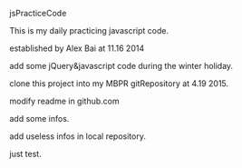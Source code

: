 jsPracticeCode

This is my daily practicing javascript code.

established by Alex Bai at 11.16 2014

add some jQuery&javascript code during the winter holiday.

clone this project into my MBPR gitRepository at 4.19 2015.

modify readme in github.com

add some infos.

add useless infos in local repository.

just test.
